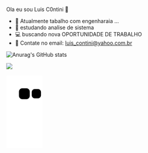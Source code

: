 Ola eu sou Luis C0ntini 👋
- 👔 Atualmente tabalho com engenharaia ...
- 📖 estudando analise de sistema
- 💻 buscando nova OPORTUNIDADE DE TRABALHO 
- 📁 Contate no email: luis_contini@yahoo.com.br

<div>

![Anurag's GitHub stats](https://github-readme-stats.vercel.app/api?username=c0ntini&show_icons=true&theme=merko)

  <div>
  
  <a href="https://www.linkedin.com/in/luis-contini-06616025" target="_blank"><img src="https://img.shields.io/badge/-LinkedIn-%230077B5?style=for-the-badge&logo=linkedin&logoColor=white" target="_blank"></a>
  
  ![Snake animation](https://github.com/rafaballerini/rafaballerini/blob/output/github-contribution-grid-snake.svg)
</div>
